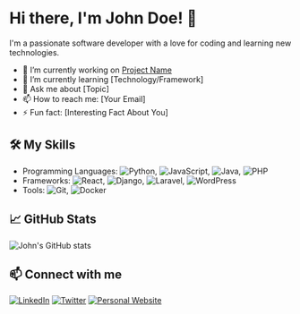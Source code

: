 # Hi there, I'm John Doe! 👋

I'm a passionate software developer with a love for coding and learning new technologies. 

- 🔭 I’m currently working on [Project Name](link-to-project)
- 🌱 I’m currently learning [Technology/Framework]
- 💬 Ask me about [Topic]
- 📫 How to reach me: [Your Email]
- ⚡ Fun fact: [Interesting Fact About You]

## 🛠️ My Skills

- Programming Languages: ![Python](https://img.shields.io/badge/-Python-333333?style=flat&logo=python), ![JavaScript](https://img.shields.io/badge/-JavaScript-333333?style=flat&logo=javascript), ![Java](https://img.shields.io/badge/-Java-333333?style=flat&logo=openjdk), ![PHP](https://img.shields.io/badge/-PHP-333333?style=flat&logo=php)
- Frameworks: ![React](https://img.shields.io/badge/-React-333333?style=flat&logo=react), ![Django](https://img.shields.io/badge/-Django-333333?style=flat&logo=django), ![Laravel](https://img.shields.io/badge/-Laravel-333333?style=flat&logo=laravel), ![WordPress](https://img.shields.io/badge/-WordPress-333333?style=flat&logo=wordpress)
- Tools: ![Git](https://img.shields.io/badge/-Git-333333?style=flat&logo=git), ![Docker](https://img.shields.io/badge/-Docker-333333?style=flat&logo=docker)

## 📈 GitHub Stats

![John's GitHub stats](https://github-readme-stats.vercel.app/api?username=johndoe&show_icons=true&theme=radical)

## 📫 Connect with me

[![LinkedIn](https://img.shields.io/badge/-LinkedIn-0077B5?style=flat&logo=linkedin&logoColor=white)](https://www.linkedin.com/in/johndoe)
[![Twitter](https://img.shields.io/badge/-Twitter-1DA1F2?style=flat&logo=twitter&logoColor=white)](https://twitter.com/johndoe)
[![Personal Website](https://img.shields.io/badge/-Website-000000?style=flat&logo=About.me&logoColor=white)](https://www.johndoe.com)
